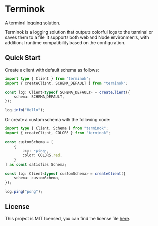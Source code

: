 # Terminok

A terminal logging solution. 

Terminok is a logging solution that outputs colorful logs to the terminal or saves them to a file. It supports both web and Node environments, with additional runtime compatibility based on the configuration.

## Quick Start

Create a client with default schema as follows:

```typescript
import type { Client } from "terminok";
import { createClient, SCHEMA_DEFAULT } from "terminok";

const log: Client<typeof SCHEMA_DEFAULT> = createClient({
    schema: SCHEMA_DEFAULT,
});

log.info("Hello");
```

Or create a custom schema with the following code:

```typescript
import type { Client, Schema } from "terminok";
import { createClient, COLORS } from "terminok";

const customSchema = [
    {
        key: "ping",
        color: COLORS.red,
    }
] as const satisfies Schema;

const log: Client<typeof customSchema> = createClient({
    schema: customSchema,
});

log.ping("pong");
```

## License

This project is MIT licensed, you can find the license file [here](./LICENSE).
